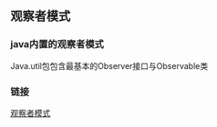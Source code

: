 ## 观察者模式

### java内置的观察者模式
Java.util包包含最基本的Observer接口与Observable类

### 链接
[观察者模式](https://www.runoob.com/design-pattern/observer-pattern.html)
